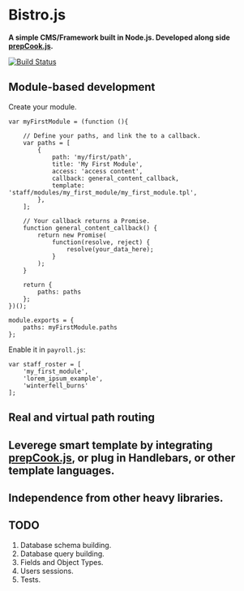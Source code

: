 # Bistro.js


**A simple CMS/Framework built in Node.js. 
Developed along side [prepCook.js](https://github.com/Atomox/prepcook.js).**

[![Build Status](https://travis-ci.org/Atomox/bistro.js.svg?branch=master)](https://travis-ci.org/Atomox/bistro.js)


## Module-based development

Create your module.

```
var myFirstModule = (function (){

	// Define your paths, and link the to a callback.
	var paths = [
		{
			path: 'my/first/path',
			title: 'My First Module',
			access: 'access content',
			callback: general_content_callback,
			template: 'staff/modules/my_first_module/my_first_module.tpl',
		},
	];

	// Your callback returns a Promise.
	function general_content_callback() {
		return new Promise(
			function(resolve, reject) {
				resolve(your_data_here);
			}
		);
	}

	return {
		paths: paths
	};
})();

module.exports = {
	paths: myFirstModule.paths
};
```

Enable it in `payroll.js`:
```	
var staff_roster = [
	'my_first_module',
	'lorem_ipsum_example',
	'winterfell_burns'
];
```

## Real and virtual path routing

## Leverege smart template by integrating [prepCook.js](https://github.com/Atomox/prepcook.js), or plug in Handlebars, or other template languages.

## Independence from other heavy libraries.


## TODO
1. Database schema building.
2. Database query building.
3. Fields and Object Types.
4. Users sessions.
5. Tests.